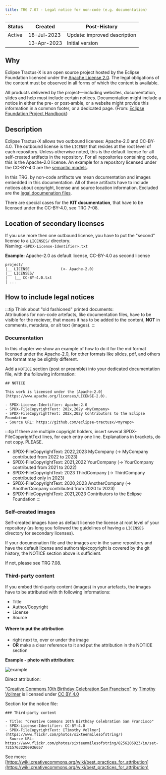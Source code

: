 ```yaml
---
title: TRG 7.07 - Legal notice for non-code (e.g. documentation)
---
```


| Status     | Created      | Post-History                           |
|------------|--------------|----------------------------------------|
| Active      | 18-Jul-2023  | Update:  improved description         |
|       | 13-Apr-2023  | Initial version         |

## Why

Eclipse Tractus-X is an open source project hosted by the Eclipse Foundation licensed under the [Apache License 2.0](https://spdx.org/licenses/Apache-2.0). The legal obligations of the content must be observed in all forms of which the content is available.

All products delivered by the project—including websites, documentation, slides and help must include certain notices. Documentation might include a notice in either the pre- or post-amble, or a website might provide this information in a common footer, or a dedicated page. (From: [Eclipse Foundation Project Handbook](https://www.eclipse.org/projects/handbook/#legaldoc-end-user))

## Description

Eclipse Tractus-X allows two outbound licenses: Apache-2.0 and CC-BY-4.0.
The outbound license is the `LICENSE` that resides at the root level of each repository. Unless otherwise noted, this is the default license for all self-created artifacts in the repository. For all repositories containing code, this is the Apache-2.0 license. An example for a repository licensed under the CC-BY-4.0 are the [semantic models](https://github.com/eclipse-tractusx/sldt-semantic-models).

In this TRG, by non-code artifacts we mean documentation and images embedded in this documentation. All of these artifacts have to include notices about copyright, license and source location information. Excluded are the [legal documenation files](/docs/release/trg-7/trg-7-01#description).

There are special cases for the **KIT documentation**, that have to be licensed under the CC-BY-4.0, see TRG 7-08.

## Location of secondary licenses

If you use more then one outbound license, you have to put the "second" license to a `LICENSES/` directory. <br/>
Naming: `<SPDX-License-Identifier>.txt`

**Example:** Apache-2.0 as default license, CC-BY-4.0 as second license

```shell
project/
|__ LICENSE              (<- Apache-2.0)
|__ LICENSES/
|   |__ CC-BY-4.0.txt
| ...
```

## How to include legal notices

:::tip
Think about "old fashioned" printed documents: <br/>
Attributions for non-code artefacts, like documentation files, have to be visible for the reciever, that means
it has to be added to the content, **NOT** in comments, metadata, or alt text (images).
:::

### Documentation

In this chapter we show an example of how to do it for the md format licensed under the Apache-2.0, for other formats like slides, pdf, and others the format may be slightly different.

Add a `NOTICE` section (post or preamble) into your dedicated documentation file, with the following information:

```text
## NOTICE

This work is licensed under the [Apache-2.0](https://www.apache.org/licenses/LICENSE-2.0).

- SPDX-License-Identifier: Apache-2.0
- SPDX-FileCopyrightText: 202x,202y <MyCompany>
- SPDX-FileCopyrightText: 202x,202y Contributors to the Eclipse Foundation
- Source URL: https://github.com/eclipse-tractusx/<myrepo>
 ```

:::tip
If there are multiple copyright holders, insert several SPDX-FileCopyrightText lines, for each entry one line. Explanations in brackets, do not copy. PLEASE.

- SPDX-FileCopyrightText: 2022,2023 MyCompany (-> MyCompany contributed from 2022 to 2023)
- SPDX-FileCopyrightText: 2021,2022 YourCompany (-> YourCompany contributed from 2021 to 2022)
- SPDX-FileCopyrightText: 2023 ThirdCompany (-> ThirdCompany contributed only in 2023)
- SPDX-FileCopyrightText: 2020,2023 AnotherCompany (-> AnotherCompany contributed from 2020 to 2023)
- SPDX-FileCopyrightText: 2021,2023 Contributors to the Eclipse Foundation
:::

### Self-created images

Self-created images have as default license the license at root level of your repository (as long you followed the guidelines of having a `LICENSES` directory for secondary licenses).

If your documenation file and the images are in the same repository and have the default license and authorship/copyright is covered by the git history, the NOTICE section above is sufficient.

If not, please see TRG 7.08.

### Third-party content

If you embed third-party content (images) in your artefacts, the images have to be attributed with th following informations:

- Title
- Author/Copyright
- License
- Source

#### Where to put the attribution

- right next to, over or under the image
- **OR** make a clear reference to it and put the attribution in the NOTICE section

**Example - photo with attribution:**

![example](@site/static/img/oss_example_Creative_Commons_10th_Birthday.jpg)

Direct attribution:

["Creative Commons 10th Birthday Celebration San Francisco"](http://www.flickr.com/photos/sixteenmilesofstring/8256206923/in/set-72157632200936657) by [Timothy Vollmer](http://www.flickr.com/photos/sixteenmilesofstring/) is licensed under [CC BY 4.0](http://creativecommons.org/licenses/by/4.0/)

Section for the notice file:

```text
### Third-party content

- Title: "Creative Commons 10th Birthday Celebration San Francisco"
- SPDX-License-Identifier: CC-BY-4.0
- SPDX-FileCopyrightText: [Timothy Vollmer](https://www.flickr.com/photos/sixteenmilesofstring/)
- Source URL: https://www.flickr.com/photos/sixteenmilesofstring/8256206923/in/set-72157632200936657
 ```

See more: [https://wiki.creativecommons.org/wiki/best_practices_for_attribution](https://wiki.creativecommons.org/wiki/best_practices_for_attribution)
